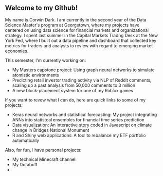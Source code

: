 ## Welcome to my Github!

My name is Corwin Dark. I am currently in the second year of the Data Science Master's program at Georgetown, where my projects have centered on using data science for financial markets and organizational strategy. I spent last summer in the Capital Markets Tradng Desk at the New York Fed, where I built out a data pipeline and dashboard that collected key metrics for traders and analysts to review with regard to emerging market economies.

This semester, I'm currently working on:
- My Masters capstone project: Using graph neural networks to simulate atomistic environments
- Predicting retail investor trading activity via NLP of Reddit comments, scaling up a past analysis from 50,000 comments to 3 million
- A new block-placement system for one of my Roblox games

If you want to revew what I can do, here are quick links to some of my projects:
- Keras neural networks and statistical forecasting: My project integrating ANNs into statistcal ensembles for financial time series prediction
- Data visualization: An interactive story coded in Javascript on climate change in Bridges National Monument
- R and Shiny web applications: A tool to rebalance my ETF portfolio automatically

Also, for fun, I have personal projects:
- My technical Minecraft channel
- My Dotabuff
- 

